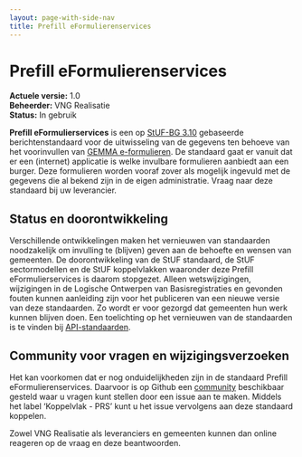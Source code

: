 ```yaml
---
layout: page-with-side-nav
title: Prefill eFormulierenservices
---
```

# Prefill eFormulierenservices

**Actuele versie:** 1.0<br/>
**Beheerder:**  VNG Realisatie<br/>
**Status:** In gebruik

**Prefill eFormulierservices** is een op [StUF-BG 3.10](https://vng-realisatie.github.io/StUF-BG/) gebaseerde berichtenstandaard voor de uitwisseling van de gegevens ten behoeve van het voorinvullen van [GEMMA e-formulieren](./GEMMA-e-formulieren.md). De standaard gaat er vanuit dat er een (internet) applicatie is welke invulbare formulieren aanbiedt aan een burger. Deze formulieren worden vooraf zover als mogelijk ingevuld met de gegevens die al bekend zijn in de eigen administratie. Vraag naar deze standaard bij uw leverancier.

## Status en doorontwikkeling
Verschillende ontwikkelingen maken het vernieuwen van standaarden noodzakelijk om invulling te (blijven) geven aan de behoefte en wensen van gemeenten. De doorontwikkeling van de StUF standaard, de StUF sectormodellen en de StUF koppelvlakken waaronder deze Prefill eFormulierservices is daarom stopgezet. Alleen wetswijzigingen, wijzigingen in de Logische Ontwerpen van Basisregistraties en gevonden fouten kunnen aanleiding zijn voor het publiceren van een nieuwe versie van deze standaarden. Zo wordt er voor gezorgd dat gemeenten hun werk kunnen blijven doen. Een toelichting op het vernieuwen van de standaarden is te vinden bij [API-standaarden](https://vng-realisatie.github.io/Standaarden/API-standaarden).

## Community voor vragen en wijzigingsverzoeken

Het kan voorkomen dat er nog onduidelijkheden zijn in de standaard Prefill eFormulierenservices. Daarvoor is op Github een
[community](https://github.com/VNG-Realisatie/StUF-Standaarden/issues?q=is%3Aopen+is%3Aissue+label%3A%22Koppelvlak+-+PRS%22)
beschikbaar gesteld waar u vragen kunt stellen door een issue aan te
maken. Middels het label ‘Koppelvlak - PRS’ kunt u het issue
vervolgens aan deze standaard koppelen.

Zowel VNG Realisatie als leveranciers en gemeenten kunnen dan online
reageren op de vraag en deze beantwoorden.
